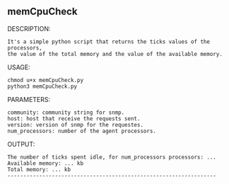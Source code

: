 ## memCpuCheck

DESCRIPTION:

    It's a simple python script that returns the ticks values of the processors, 
    the value of the total memory and the value of the available memory.
    
USAGE:

    chmod u+x memCpuCheck.py
    python3 memCpuCheck.py

PARAMETERS:
    
    community: community string for snmp.
    host: host that receive the requests sent.
    version: version of snmp for the requestes.
    num_processors: number of the agent processors.
    
OUTPUT:
	
	The number of ticks spent idle, for num_processors processors: ...
	Available memory: ... kb
	Total memory: ... kb
	------------------------------------------------------------------
